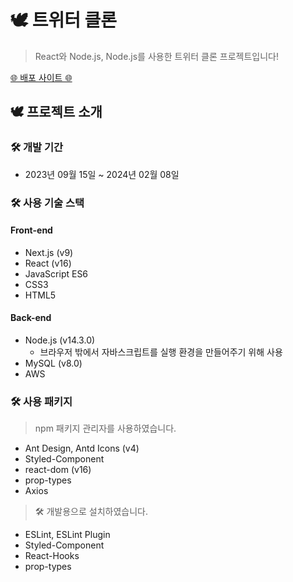 # 🕊 트위터 클론
> React와 Node.js, Node.js를 사용한 트위터 클론 프로젝트입니다!


[🌐 배포 사이트 🌐](http://nodebird.xyz/)


## 🕊 프로젝트 소개
### 🛠 개발 기간
* 2023년 09월 15일 ~ 2024년 02월 08일


### 🛠 사용 기술 스택
#### Front-end
* Next.js (v9)
* React (v16)
* JavaScript ES6
* CSS3
* HTML5
#### Back-end
* Node.js (v14.3.0)
  * 브라우저 밖에서 자바스크립트를 실행 환경을 만들어주기 위해 사용
* MySQL (v8.0)
* AWS


### 🛠 사용 패키지
> npm 패키지 관리자를 사용하였습니다.
* Ant Design, Antd Icons (v4)
* Styled-Component
* react-dom (v16)
* prop-types
* Axios


> 🛠 개발용으로 설치하였습니다.
* ESLint, ESLint Plugin
* Styled-Component
* React-Hooks
* prop-types
